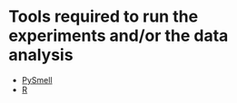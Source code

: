 # Tools required to run the experiments and/or the data analysis

- [PySmell](https://github.com/QBugs/PySmell)
- [R](https://www.r-project.org)
